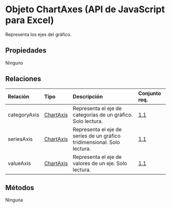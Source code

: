 # <a name="chartaxes-object-javascript-api-for-excel"></a>Objeto ChartAxes (API de JavaScript para Excel)

Representa los ejes del gráfico.

## <a name="properties"></a>Propiedades

Ninguno

## <a name="relationships"></a>Relaciones
| Relación | Tipo    |Descripción| Conjunto req.|
|:---------------|:--------|:----------|:----|
|categoryAxis|[ChartAxis](chartaxis.md)|Representa el eje de categorías de un gráfico. Solo lectura.|[1.1](../requirement-sets/excel-api-requirement-sets.md)|
|seriesAxis|[ChartAxis](chartaxis.md)|Representa el eje de series de un gráfico tridimensional. Solo lectura.|[1.1](../requirement-sets/excel-api-requirement-sets.md)|
|valueAxis|[ChartAxis](chartaxis.md)|Representa el eje de valores de un eje. Solo lectura.|[1.1](../requirement-sets/excel-api-requirement-sets.md)|

## <a name="methods"></a>Métodos
Ninguna

